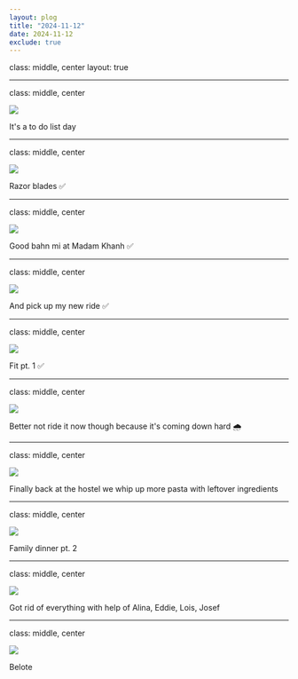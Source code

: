 ```yaml
---
layout: plog
title: "2024-11-12"
date: 2024-11-12
exclude: true
---
```


class: middle, center
layout: true

---

class: middle, center

<img class="plog-picture" src="{{ site.baseurl }}/img/plog/2024-11-12/01.jpg" />

It's a to do list day

---

class: middle, center

<img class="plog-picture" src="{{ site.baseurl }}/img/plog/2024-11-12/02.jpg" />

Razor blades ✅

---

class: middle, center

<img class="plog-picture" src="{{ site.baseurl }}/img/plog/2024-11-12/03.jpg" />

Good bahn mi at Madam Khanh ✅

---

class: middle, center

<img class="plog-picture" src="{{ site.baseurl }}/img/plog/2024-11-12/04.jpg" />

And pick up my new ride ✅

---

class: middle, center

<img class="plog-picture" src="{{ site.baseurl }}/img/plog/2024-11-12/09.jpg" />

Fit pt. 1 ✅

---

class: middle, center

<img class="plog-picture" src="{{ site.baseurl }}/img/plog/2024-11-12/10.gif" />

Better not ride it now though because it's coming down hard 🌧️

---

class: middle, center

<img class="plog-picture" src="{{ site.baseurl }}/img/plog/2024-11-12/05.jpg" />

Finally back at the hostel we whip up more pasta with leftover ingredients 

---

class: middle, center

<img class="plog-picture" src="{{ site.baseurl }}/img/plog/2024-11-12/06.jpg" />

Family dinner pt. 2

---

class: middle, center

<img class="plog-picture" src="{{ site.baseurl }}/img/plog/2024-11-12/07.jpg" />

Got rid of everything with help of Alina, Eddie, Lois, Josef

---

class: middle, center

<img class="plog-picture" src="{{ site.baseurl }}/img/plog/2024-11-12/08.jpg" />

Belote
